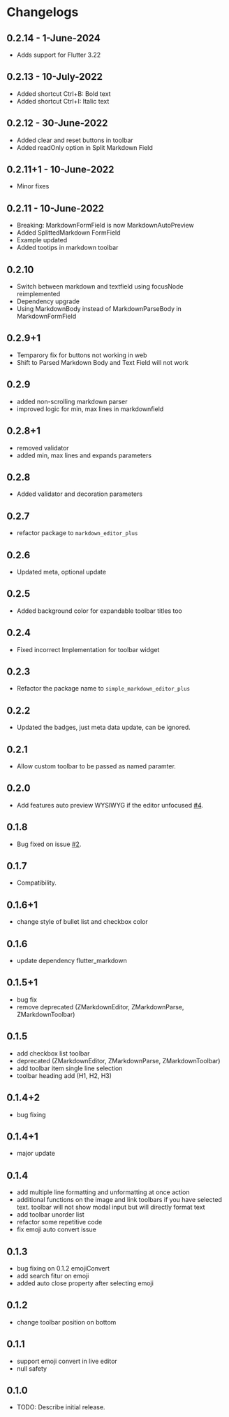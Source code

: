 # Changelogs

## 0.2.14 - 1-June-2024

* Adds support for Flutter 3.22

## 0.2.13 - 10-July-2022

* Added shortcut Ctrl+B: Bold text
* Added shortcut Ctrl+I: Italic text

## 0.2.12 - 30-June-2022

* Added clear and reset buttons in toolbar
* Added readOnly option in Split Markdown Field

## 0.2.11+1 - 10-June-2022

* Minor fixes

## 0.2.11 - 10-June-2022

* Breaking: MarkdownFormField is now MarkdownAutoPreview
* Added SplittedMarkdown FormField
* Example updated
* Added tootips in markdown toolbar

## 0.2.10

* Switch between markdown and textfield using focusNode reimplemented
* Dependency upgrade
* Using MarkdownBody instead of MarkdownParseBody in MarkdownFormField

## 0.2.9+1

* Temparory fix for buttons not working in web
* Shift to Parsed Markdown Body and Text Field will not work

## 0.2.9

* added non-scrolling markdown parser
* improved logic for min, max lines in markdownfield

## 0.2.8+1

* removed validator
* added min, max lines and expands parameters

## 0.2.8

* Added validator and decoration parameters

## 0.2.7

* refactor package to `markdown_editor_plus`

## 0.2.6

* Updated meta, optional update

## 0.2.5

* Added background color for expandable toolbar titles too

## 0.2.4

* Fixed incorrect Implementation for toolbar widget

## 0.2.3

* Refactor the package name to `simple_markdown_editor_plus`

## 0.2.2

* Updated the badges, just meta data update, can be ignored.

## 0.2.1

* Allow custom toolbar to be passed as named paramter.

## 0.2.0

* Add features auto preview WYSIWYG if the editor unfocused [#4](https://github.com/zahniar88/simple_markdown_editor/issues/4).

## 0.1.8

* Bug fixed on issue [#2](https://github.com/zahniar88/simple_markdown_editor/issues/2).

## 0.1.7

* Compatibility.

## 0.1.6+1

* change style of bullet list and checkbox color

## 0.1.6

* update dependency flutter_markdown

## 0.1.5+1

* bug fix
* remove deprecated (ZMarkdownEditor, ZMarkdownParse, ZMarkdownToolbar)

## 0.1.5

* add checkbox list toolbar
* deprecated (ZMarkdownEditor, ZMarkdownParse, ZMarkdownToolbar)
* add toolbar item single line selection
* toolbar heading add (H1, H2, H3)

## 0.1.4+2

* bug fixing

## 0.1.4+1

* major update

## 0.1.4

* add multiple line formatting and unformatting at once action
* additional functions on the image and link toolbars if you have selected text. toolbar will not show modal input but will directly format text
* add toolbar unorder list
* refactor some repetitive code
* fix emoji auto convert issue

## 0.1.3

* bug fixing on 0.1.2 emojiConvert
* add search fitur on emoji
* added auto close property after selecting emoji

## 0.1.2

* change toolbar position on bottom

## 0.1.1

* support emoji convert in live editor
* null safety

## 0.1.0

* TODO: Describe initial release.
